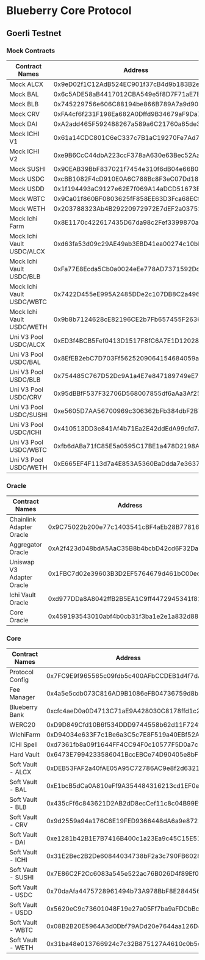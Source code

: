 # Blueberry Core Protocol

## Goerli Testnet
### Mock Contracts
| Contract Names            | Address                                    |
| ------------------------- | ------------------------------------------ |
| Mock ALCX                 | 0x9eD02f1C12AdB524EC901f37cB4d9b183B2e578d |
| Mock BAL                  | 0x6c5ADE58aB4417012CBA549e5f8D7F71aE7Ede74 |
| Mock BLB                  | 0x745229756e606C88194be866B789A7a9d90BDEc5 |
| Mock CRV                  | 0xFA4cf6f231F198Ea682A0Dffd9B34679aF9Da754 |
| Mock DAI                  | 0xA2add465F592488267a589a6C21760a65de30aF0 |
| Mock ICHI V1              | 0x61a14CDC801C6eC337c7B1aC19270Fe7Ad792fC6 |
| Mock ICHI V2              | 0xe9B6CcC44dbA223ccF378aA630e63Bec52AaC392 |
| Mock SUSHI                | 0x90EAB39BbF837021f7454e310f6dB04e66B002d8 |
| Mock USDC                 | 0xcBB1082F4cD910E0A6C788Bc8F3eC07Dd1890670 |
| Mock USDD                 | 0x1f194493aC9127e62E7f069A14aDCD51673Ea2D8 |
| Mock WBTC                 | 0x9Ca01f860BF0803625fF858EE63D3Fca68ECf43e |
| Mock WETH                 | 0x203788323Ab4B29220972972E7dEF2a037523A49 |
| Mock Ichi Farm            | 0x8E1170c422617435D67da98c2Fef3399870aB621 |
| Mock Ichi Vault USDC/ALCX | 0xd63fa53d09c29AE49ab3EBD41ea00274c10bb119 |
| Mock Ichi Vault USDC/BLB  | 0xFa77E8Ecda5Cb0a0024eEe778AD7371592Dd8838 |
| Mock Ichi Vault USDC/WBTC | 0x7422D455eE995A2485DDe2c107DB8C2a496FffFF |
| Mock Ichi Vault USDC/WETH | 0x9b8b7124628cE82196CE2b7Fb657455F26363e50 |
| Uni V3 Pool USDC/ALCX     | 0xED3f4BCB5Fef0413D1517F8fC6A7E1D12028965A |
| Uni V3 Pool USDC/BAL      | 0x8EfEB2ebC7D703Ff5625209064154684059a92be |
| Uni V3 Pool USDC/BLB      | 0x754485C767D52Dc9A1a4E7e847189749eE74fCe0 |
| Uni V3 Pool USDC/CRV      | 0x95dBBfF537F32706D568007855df6aAa3Af25fA2 |
| Uni V3 Pool USDC/SUSHI    | 0xe5605D7AA56700969c306362bFb384dbF2B7B491 |
| Uni V3 Pool USDC/ICHI     | 0x410513DD3e841Af4b71Ea2E42ddEdA99cfd7AC3a |
| Uni V3 Pool USDC/WBTC     | 0xfb6dABa71fC85E5a0595C17BE1a478D2198A0B48 |
| Uni V3 Pool USDC/WETH     | 0xE665EF4F113d7a4E853A5360BaDdda7e3637894a |

### Oracle
| Contract Names            | Address                                    |
| ------------------------- | ------------------------------------------ |
| Chainlink Adapter Oracle  | 0x9C75022b200e77c1403541cBF4aEb28B7781656F |
| Aggregator Oracle         | 0xA2f423d048bdA5AaC35B8b4bcbD42cd6F32Da461 |
| Uniswap V3 Adapter Oracle | 0x1FBC7d02e39603B3D2EF5764679d461bC00ecA6E |
| Ichi Vault Oracle         | 0xd977DDa8A8042ffB2B5EA1C9ff4472945341f813 |
| Core Oracle               | 0x459193543010abf4b0cb31f3ba1e2e1a832d8819 |

### Core
| Contract Names     | Address                                    |
| ------------------ | ------------------------------------------ |
| Protocol Config    | 0x7FC9E9f965565c09fdb5c400AFbCCDEB1d4f7dA5 |
| Fee Manager        | 0x4a5e5cdb073C816AD9B1086eFB04736759d8b42d |
| Blueberry Bank     | 0xcfc4aeD0a0D4713C71aE9A428030C8178ffd1c24 |
| WERC20             | 0xD9D849Cfd10B6f534DDD9744558b62d11F724f84 |
| WIchiFarm          | 0xD94034e633F7c1Be6a3C5c7E8F519a40EBf52A5C |
| ICHI Spell         | 0xd7361fb8a09f1644FF4CC94F0c10577F5D0a7c88 |
| Hard Vault         | 0x6473E7994233586041BccEBCe74D90405e8bF043 |
| Soft Vault - ALCX  | 0xDEB53FAF2a40fAE05A95C72786AC9e8f2d63210B |
| Soft Vault - BAL   | 0xE1bcB5dCa0A810eFf9A354484316213cd1EF0e5a |
| Soft Vault - BLB   | 0x435cFf6c843621D2AB2dD8ecCef11c8c04B99Efa |
| Soft Vault - CRV   | 0x9d2559a94a176C6E19FED9366448dA6a9e872230 |
| Soft Vault - DAI   | 0xe1281b42B1E7B7416B400c1a23Ea9c45C15E5120 |
| Soft Vault - ICHI  | 0x31E2Bec2B2De60844034738bF2a3c790FB6028Fa |
| Soft Vault - SUSHI | 0x7E86C2F2Cc6083a545e522ac76B026D4f89Ef083 |
| Soft Vault - USDC  | 0x70daAfa4475728961494b73A978BbF8E28445643 |
| Soft Vault - USDD  | 0x5620eC9c73601048F19e27a05Ff7ba9aFDCbBc34 |
| Soft Vault - WBTC  | 0x08B2B20E5964A3d0Dbf79ADd20e7644aa126D410 |
| Soft Vault - WETH  | 0x31ba48e013766924c7c32B875127A4610c0b5d6A |